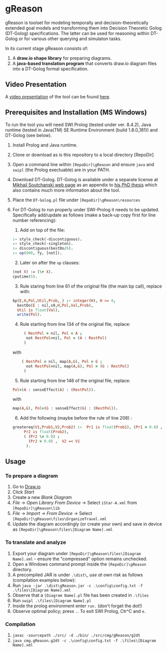 # gReason

gReason is toolset for modeling temporally and decision-theoretically extended goal models and transforming them into Decision Theoretic Golog (DT-Golog) specifications. The latter can be used for reasoning within DT-Golog or for various other querying and simulaton tasks. 

In its current stage gReason consists of:
1. A **draw.io shape library** for preparing diagrams.
2. A **java-based translation program** that converts draw.io diagram files into a DT-Golog formal specification.

## Video Presentation

A [video presentation](https://youtu.be/DkVb_mgLsi8) of the tool can be found [here](https://youtu.be/DkVb_mgLsi8). 


## Prerequisites and Installation (MS Windows)

To run the tool you will need SWI Prolog (tested under ver. 8.4.2), Java runtime (tested in Java(TM) SE Runtime Environment (build 1.8.0_181)) and DT-Golog (see below).

1. Install Prolog and Java runtime.
2. Clone or download as is this repository to a local directory [RepoDir]
3. Open a command line within `[RepoDir]\gReason` and ensure `java` and `swipl` (the Prolog exectuable) are in your PATH.
4. Download DT-Golog. DT-Golog is available under a separate license at [Mikhail Soutchanski web page](https://www.cs.ryerson.ca/~mes/publications/appendix/appendixC/dtgolog) as an appendix to [his PhD thesis](https://www.cs.ryerson.ca/~mes/publications/mainLetter.pdf) which also contains much more information about the tool.
5. Place the `DT-Golog.pl` file under `[RepoDir]\gReason\resources`
5. For DT-Golog to run properly under SWI-Prolog it needs to be updated. Specifically add/update as follows (make a back-up copy first for line number referencing):
	1. Add on top of the file:
	```prolog
	:- style_check(-discontiguous).
	:- style_check(-singleton).
	:- discontiguous(bestDo/6).
	:- op(900, fy, [not]).
	```
	2. Later on after the `op` clauses:
	```prolog
	(not X) := (\+ X).
	cputime(5).
	```
	3. Rule staring from line 61 of the original file (the main bp call), replace with:
	```prolog
	bp(E,H,Pol,Util,Prob,_) :- integer(H), H >= 0, 
      bestDo(E : nil,s0,H,Pol,Val,Prob),
      Util is float(Val),
      write(Pol).
	```
	4. Rule starting from line 134 of the original file, replace:
	```prolog
		 ( RestPol = nil, Pol = A ; 
          not RestPol=nil, Pol = (A : RestPol) 
         )
	```
	with 
	```prolog
		( RestPol = nil, map(A,G), Pol = G ; 
          not RestPol=nil, map(A,G), Pol = (G : RestPol) 
         )
	```
	5. Rule starting from line 146 of the original file, replace:
	```prolog
	Pol=(A : senseEffect(A) : (RestPol)).
	```

	with

	```prolog
	map(A,G), Pol=(G : senseEffect(G) : (RestPol)).
	```
		   
	6. Add the following (maybe before the rule of line 208) :
	```prolog
	greatereq(V1,Prob1,V2,Prob2) :-  Pr1 is float(Prob1), (Pr1 = 0.0) ,
         Pr2 is float(Prob2), 
         ( (Pr2 \= 0.0) ; 
           (Pr2 = 0.0) ,  V2 =< V1
          ).
	```
	
## Usage

### To prepare a diagram

1. Go to [Draw.io](https://www.drawio.com/)
2. Click *Start*
3. Create a new *Blank Diagram*
4. *File* -> *Open Library From Device* -> Select `iStar-A.xml` from `[RepoDir]\gReason\lib`
5. *File* -> *Import* -> *From Device* -> Select `[RepoDir]\gReason\files\OrganizeTravel.xml`
6. Update the diagram accordingly (or create your own) and save in device as `[RepoDir]\gReason\files\[Diagram Name].xml`

### To translate and analyze

1. Export your diagram under `[RepoDir]\gReason\files\[Diagram Name].xml` - ensure the "compressed" option remains unchecked.
2. Open a Windows command prompt inside the `[RepoDir]\gReason` directory.
3. A precompiled JAR is under `.\dist\`, *use at own risk* as follows (compilation examples below):
4. Run `java -jar .\dist\gReason.jar -c .\config\config.txt -f .\files\[Diagram Name].xml`
5. Observe that a `[Diagram Name].pl` file has been created in `.\files`
6. Run `swipl .\files\[Diagram Name].pl`
7. Inside the prolog environment enter `run.` (don't forget the dot!)
8. Observe optimal policy; press `.`. To exit SWI Prolog, Ctr^C and `e`.


### Compilation

1.  `javac -sourcepath ./src/ -d ./bin/ ./src/cmg/gReason/g2dt`
2.  `java cmg.gReason.g2dt -c .\config\config.txt -f .\files\[Diagram Name].xml`

